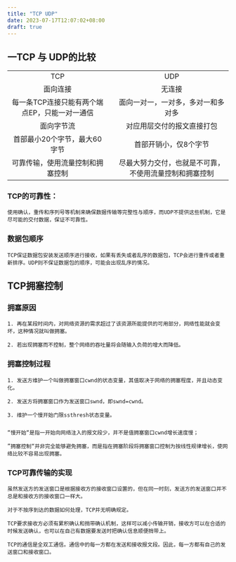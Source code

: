 ```yaml
---
title: "TCP UDP"
date: 2023-07-17T12:07:02+08:00
draft: true
---
```

## 一TCP 与 UDP的比较
|     |     |      |   
|:---------:|-----|:---------:|
| TCP  |     |UDP       |
|面向连接|     | 无连接|
|每一条TCP连接只能有两个端点EP，只能一对一通信|     |面向一对一，一对多，多对一和多对多|
|面向字节流|     |对应用层交付的报文直接打包|
|首部最小20个字节，最大60字节|     |首部开销小，仅8个字节|
|可靠传输，使用流量控制和拥塞控制|     |尽最大努力交付，也就是不可靠，不使用流量控制和拥塞控制|

### TCP的可靠性：
	使用确认，重传和序列号等机制来确保数据传输等完整性与顺序，而UDP不提供这些机制，它是尽可能的交付数据，保证不可靠性。

### 数据包顺序
	TCP保证数据包安装发送顺序进行接收，如果有丢失或者乱序的数据包，TCP会进行重传或者重新排序。UDP则不保证数据包的顺序，可能会出现乱序的情况。

## TCP拥塞控制

### 拥塞原因
	1. 再在某段时间内，对网络资源的需求超过了该资源所能提供的可用部分，网络性能就会变坏，这种情况就叫做拥塞。

	2. 若出现拥塞而不控制，整个网络的吞吐量将会随输入负荷的增大而降低。

### 拥塞控制过程
	1. 发送方维护一个叫做拥塞窗口cwnd的状态变量，其值取决于网络的拥塞程度，并且动态变化。
   
	2. 发送方将拥塞窗口作为发送窗口swnd，即swnd=cwnd。
	
	3. 维护一个慢开始门限ssthresh状态变量。

### 
	“慢开始“是指一开始向网络注入的报文段少，并不是值拥塞窗口cwnd增长速度慢；
	
	”拥塞控制“并非完全能够避免拥塞，而是指在拥塞阶段将拥塞窗口控制为按线性规律增长，使网络比较不容易出现拥塞。

### TCP可靠传输的实现
	虽然发送方的发送窗口是根据接收方的接收窗口设置的，但在同一时刻，发送方的发送窗口并不总是和接收方的接收窗口一样大。

	对于不按序到达的数据如何处理，TCP并无明确规定。

	TCP要求接收方必须有累积确认和捎带确认机制，这样可以减小传输开销，接收方可以在合适的时候发送确认，也可以在自己有数据要发送时把确认信息顺便捎带上。

	TCP的通信是全双工通信。通信中的每一方都在发送和接收报文段。因此，每一方都有自己的发送窗口和接收窗口。

	